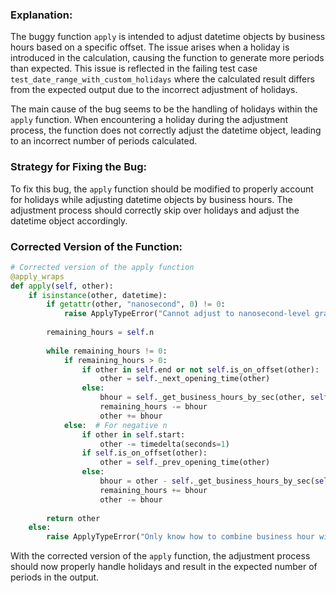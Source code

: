 ### Explanation:
The buggy function `apply` is intended to adjust datetime objects by business hours based on a specific offset. The issue arises when a holiday is introduced in the calculation, causing the function to generate more periods than expected. This issue is reflected in the failing test case `test_date_range_with_custom_holidays` where the calculated result differs from the expected output due to the incorrect adjustment of holidays.

The main cause of the bug seems to be the handling of holidays within the `apply` function. When encountering a holiday during the adjustment process, the function does not correctly adjust the datetime object, leading to an incorrect number of periods calculated.

### Strategy for Fixing the Bug:
To fix this bug, the `apply` function should be modified to properly account for holidays while adjusting datetime objects by business hours. The adjustment process should correctly skip over holidays and adjust the datetime object accordingly.

### Corrected Version of the Function:
```python
# Corrected version of the apply function
@apply_wraps
def apply(self, other):
    if isinstance(other, datetime):
        if getattr(other, "nanosecond", 0) != 0:
            raise ApplyTypeError("Cannot adjust to nanosecond-level granularity")
        
        remaining_hours = self.n
        
        while remaining_hours != 0:
            if remaining_hours > 0:
                if other in self.end or not self.is_on_offset(other):
                    other = self._next_opening_time(other)
                else:
                    bhour = self._get_business_hours_by_sec(other, self.end) - other
                    remaining_hours -= bhour
                    other += bhour
            else:  # For negative n
                if other in self.start:
                    other -= timedelta(seconds=1)
                if self.is_on_offset(other):
                    other = self._prev_opening_time(other)
                else:
                    bhour = other - self._get_business_hours_by_sec(self.start, other)
                    remaining_hours += bhour
                    other -= bhour
    
        return other
    else:
        raise ApplyTypeError("Only know how to combine business hour with datetime")
```

With the corrected version of the `apply` function, the adjustment process should now properly handle holidays and result in the expected number of periods in the output.